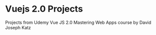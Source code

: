 # Vuejs 2.0 Projects
Projects from Udemy Vue JS 2.0 Mastering Web Apps course by David Joseph Katz

